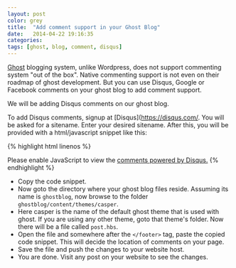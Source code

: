 ```yaml
---
layout: post
color: grey
title:  "Add comment support in your Ghost Blog"
date:   2014-04-22 19:16:35
categories: 
tags: [ghost, blog, comment, disqus]
---
```


[Ghost](https://ghost.org/) blogging system, unlike Wordpress, does not support commenting system "out of the box". Native commenting support is not even on their roadmap of ghost development. But you can use Disqus, Google or Facebook comments on your ghost blog to add comment support.

We will be adding Disqus comments on our ghost blog.

To add Disqus comments, signup at [Disqus](https://disqus.com/. You will be asked for a sitename. Enter your desired sitename. After this, you will be provided with a html/javascript snippet like this:

{% highlight html linenos %}
<div id="disqus_thread"></div>
<script type="text/javascript">
 var disqus_shortname = 'yoursite';
 (function() {
   var dsq = document.createElement('script'); dsq.type = 'text/javascript'; dsq.async = true;
   dsq.src = '//' + disqus_shortname + '.disqus.com/embed.js';
   (document.getElementsByTagName('head')[0] || document.getElementsByTagName('body')[0]).appendChild(dsq);
 })();
</script>
<noscript>Please enable JavaScript to view the <a href="http://disqus.com/?ref_noscript">comments powered by Disqus.</a>
</noscript>
{% endhighlight %}

* Copy the code snippet.
* Now goto the directory where your ghost blog files reside. Assuming its name is ```ghostblog```, now browse to the folder ```ghostblog/content/themes/casper```.
* Here casper is the name of the default ghost theme that is used with ghost. If you are using any other theme, goto that theme's folder. Now there will be a file called ```post.hbs```.
* Open the file and somewhere after the ```</footer>``` tag, paste the copied code snippet. This will decide the location of comments on your page.
* Save the file and push the changes to your website host.
* You are done. Visit any post on your website to see the changes.

